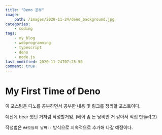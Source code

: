 ```yaml
---
title: "Deno 공부"
image:
    path: /images/2020-11-24/deno_background.jpg
categories:
    - coding
tags:
    - my_blog
    - webprogramming
    - typescript
    - deno
    - node.js
last_modified: 2020-11-24T07:25:50
comment: true
---
```


# My First Time of Deno
이 포스팅은 디노를 공부하면서 공부한 내용 및 링크를 정리할 포스트이다.

예전에 bear 썻던 거처럼 작성할거임. (베어 좀 돈 낭비인 거 같아서 직접 만들려고)

작성법은 `##오늘의 날짜--` 방식으로 지속적으로 추가해 나갈 예정이다.